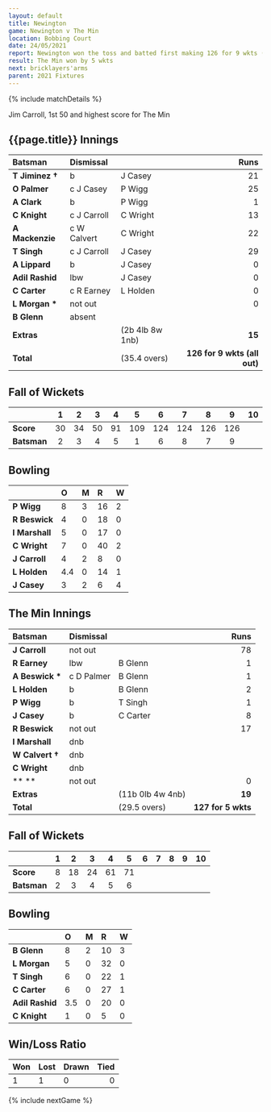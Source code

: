 ```yaml
---
layout: default
title: Newington
game: Newington v The Min
location: Bobbing Court
date: 24/05/2021
report: Newington won the toss and batted first making 126 for 9 wkts (all out). The Min made 127 for 5 wkts in reply
result: The Min won by 5 wkts
next: bricklayers'arms
parent: 2021 Fixtures
---
```


{% include matchDetails %}

Jim Carroll, 1st 50 and highest score for The Min

## {{page.title}} Innings

| Batsman | Dismissal | | Runs |
|:---|:---|---|---:|
| **T Jiminez &#8224;** | b | J Casey | 21 |
| **O Palmer** | c J Casey | P Wigg | 25 |
| **A Clark** | b | P Wigg | 1 |
| **C Knight** | c J Carroll | C Wright | 13 |
| **A Mackenzie** | c W Calvert  | C Wright | 22 |
| **T Singh** | c J Carroll | J Casey | 29 |
| **A Lippard** | b | J Casey | 0 |
| **Adil Rashid** | lbw | J Casey | 0 |
| **C Carter** | c R Earney | L Holden | 0 |
| **L Morgan &#42;** | not out |  | 0 |
| **B Glenn** | absent |  |  |
| **Extras** | | (2b 4lb 8w 1nb) | **15** |
| **Total** | | (35.4 overs) | **126 for 9 wkts (all out)** |

## Fall of Wickets

| | 1 | 2 | 3 | 4 | 5 | 6 | 7 | 8 | 9 | 10 |
|---|:---:|:---:|:---:|:---:|:---:|:---:|:---:|:---:|:---:|:---:|
| **Score** | 30 | 34 | 50 | 91 | 109 | 124 | 124 | 126 | 126 |  |
| **Batsman** | 2 | 3 | 4 | 5 | 1 | 6 | 8 | 7 | 9 |  |

## Bowling

| | O | M | R | W |
|---|:---|:---|:---|:---|
| **P Wigg** | 8 | 3 | 16 | 2 |
| **R Beswick** | 4 | 0 | 18 | 0 |
| **I Marshall** | 5 | 0 | 17 | 0 |
| **C Wright** | 7 | 0 | 40 | 2 |
| **J Carroll** | 4 | 2 | 8 | 0 |
| **L Holden** | 4.4 | 0 | 14 | 1 |
| **J Casey** | 3 | 2 | 6 | 4 |

## The Min Innings

| Batsman | Dismissal | | Runs |
|:---|:---|---|---:|
| **J Carroll** | not out |  | 78 |
| **R Earney** | lbw | B Glenn | 1 |
| **A Beswick &#42;** | c D Palmer | B Glenn | 1 |
| **L Holden** | b | B Glenn | 2 |
| **P Wigg** | b  | T Singh | 1 |
| **J Casey** | b | C Carter | 8 |
| **R Beswick** | not out | | 17 |
| **I Marshall** | dnb |  |  |
| **W Calvert &#8224;** | dnb |  |  |  
| **C Wright** | dnb |  |  |  
| ** ** | not out |  | 0 |
| **Extras** | | (11b 0lb 4w 4nb) | **19** |
| **Total** | | (29.5 overs) | **127 for 5 wkts** |

## Fall of Wickets

| | 1 | 2 | 3 | 4 | 5 | 6 | 7 | 8 | 9 | 10 |
|---|:---:|:---:|:---:|:---:|:---:|:---:|:---:|:---:|:---:|:---:|
| **Score** | 8 | 18 | 24 | 61 | 71 |  |  |  |  |  |
| **Batsman** | 2 | 3 | 4 | 5 | 6 |  |  |  |  |  |

## Bowling

| | O | M | R | W |
|---|:---|:---|:---|:---|
| **B Glenn** | 8 | 2 | 10 | 3 |
| **L Morgan** | 5 | 0 | 32 | 0 |
| **T Singh** | 6 | 0 | 22 | 1 |
| **C Carter** | 6 | 0 | 27 | 1 |
| **Adil Rashid** | 3.5 | 0 | 20 | 0 |
| **C Knight** | 1 | 0 | 5 | 0 |

## Win/Loss Ratio

| Won | Lost | Drawn | Tied |
|:---|:---|:---|---:|
| 1 | 1 | 0 | 0 |

{% include nextGame %}